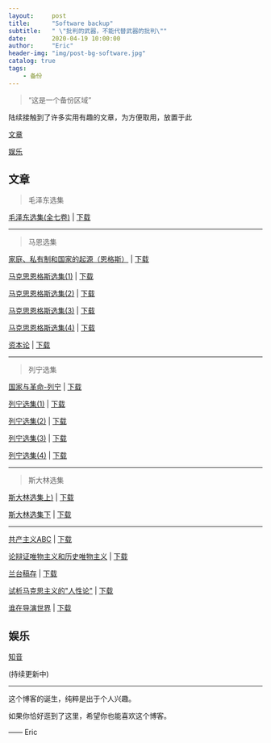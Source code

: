 ```yaml
---
layout:     post
title:      "Software backup"
subtitle:   " \"批判的武器，不能代替武器的批判\""
date:       2020-04-19 10:00:00
author:     "Eric"
header-img: "img/post-bg-software.jpg"
catalog: true
tags:
    - 备份
---
```


> “这是一个备份区域”

陆续接触到了许多实用有趣的文章，为方便取用，放置于此

[文章](#louti)

[娱乐](#yule)


<p id = "louti"></p>

## 文章

>毛泽东选集

[毛泽东选集(全七卷)](https://pdf.maitube.com/pdf/?e=agfsul6ZBeIc6) | [下载](https://lanzous.com/id04lqj)

---

>马恩选集

[家庭、私有制和国家的起源（恩格斯）](https://pdf.maitube.com/pdf/?e=agJGEqBTt.3e.) | [下载](https://lanzous.com/id04j4f)

[马克思恩格斯选集(1)](https://pdf.maitube.com/pdf/?e=agvOnXwPssJ1I) | [下载](https://lanzous.com/id04kkh)

[马克思恩格斯选集(2)](https://pdf.maitube.com/pdf/?e=agYBkndVEPw7U) | [下载](https://lanzous.com/id04kmj)

[马克思恩格斯选集(3)](https://pdf.maitube.com/pdf/?e=agAMHFkm7JN0g) | [下载](https://lanzous.com/id04kpc)

[马克思恩格斯选集(4)](https://pdf.maitube.com/pdf/?e=agwZJoe8qrqWA) | [下载](https://lanzous.com/id04kre)

[资本论](https://pdf.maitube.com/pdf/?e=agts.GhP3JFks) | [下载](https://lanzous.com/id04kjg)

---
>列宁选集

[国家与革命-列宁](https://pdf.maitube.com/pdf/?e=agijaTdGiFHac) | [下载](https://lanzous.com/id04nch)

[列宁选集(1)](https://pdf.maitube.com/pdf/?e=aglq0SZza4djo) | [下载](https://lanzous.com/id04n0f)

[列宁选集(2)](https://pdf.maitube.com/pdf/?e=agd16lhNYKTa.) | [下载](https://lanzous.com/id04n2h)

[列宁选集(3)](https://pdf.maitube.com/pdf/?e=agwGMZRWLCah.) | [下载](https://lanzous.com/id04n7c)

[列宁选集(4)](https://pdf.maitube.com/pdf/?e=agLsSrIhm0bIM) | [下载](https://lanzous.com/id04naf)

---
>斯大林选集

[斯大林选集上)](https://pdf.maitube.com/pdf/?e=agDygxIXZ8FEc) | [下载](https://lanzous.com/id04nkf)

[斯大林选集下](https://pdf.maitube.com/pdf/?e=ag4IYa8BXdlEQ) | [下载](https://lanzous.com/id04nid)

---

[共产主义ABC](https://pdf.maitube.com/pdf/?e=agQSsdc5fXde.) | [下载](https://lanzous.com/id04ljc)

[论辩证唯物主义和历史唯物主义](https://pdf.maitube.com/pdf/?e=ag9jXHWbQ597Y) | [下载](https://lanzous.com/id04l7a)

[兰台稿存](https://pdf.maitube.com/pdf/?e=ag46ctk8fC/CU) | [下载](https://lanzous.com/id04m6f)

[试析马克思主义的"人性论"](https://pdf.maitube.com/pdf/?e=agiV4ySZzDQmA) | [下载](https://lanzous.com/id04kzc)

[谁在导演世界](https://pdf.maitube.com/pdf/?e=agRoZvuebLxBQ) | [下载](https://lanzous.com/id04m8h)


<p id = "yule"></p>

## 娱乐

[知音](https://lanzous.com/ibl2wof)

(持续更新中)

---

这个博客的诞生，纯粹是出于个人兴趣。

如果你恰好逛到了这里，希望你也能喜欢这个博客。

—— Eric 


